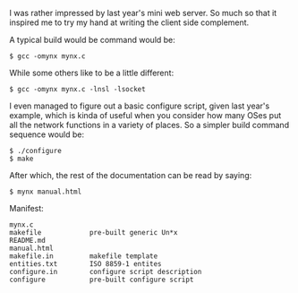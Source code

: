 
I was rather impressed by last year's mini web server. So much so that it inspired me to try my hand at writing the client side complement. 

A typical build would be command would be:

    $ gcc -omynx mynx.c

While some others like to be a little different:

    $ gcc -omynx mynx.c -lnsl -lsocket 

I even managed to figure out a basic configure script, given last year's example, which is kinda of useful when you consider how many OSes put all the network functions in a variety of places. So a simpler build command sequence would be:

    $ ./configure
    $ make

After which, the rest of the documentation can be read by saying:

    $ mynx manual.html


Manifest:

    mynx.c
    makefile            pre-built generic Un*x
    README.md
    manual.html
    makefile.in         makefile template
    entities.txt        ISO 8859-1 entites
    configure.in        configure script description
    configure           pre-built configure script




